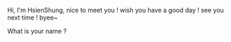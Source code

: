 Hi, I'm HsienShung, nice to meet you ! 
wish you have a good day ! 
see you next time !
byee~

What is your name ?
